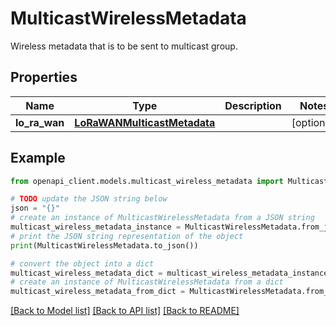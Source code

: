 # MulticastWirelessMetadata

Wireless metadata that is to be sent to multicast group.

## Properties

Name | Type | Description | Notes
------------ | ------------- | ------------- | -------------
**lo_ra_wan** | [**LoRaWANMulticastMetadata**](LoRaWANMulticastMetadata.md) |  | [optional] 

## Example

```python
from openapi_client.models.multicast_wireless_metadata import MulticastWirelessMetadata

# TODO update the JSON string below
json = "{}"
# create an instance of MulticastWirelessMetadata from a JSON string
multicast_wireless_metadata_instance = MulticastWirelessMetadata.from_json(json)
# print the JSON string representation of the object
print(MulticastWirelessMetadata.to_json())

# convert the object into a dict
multicast_wireless_metadata_dict = multicast_wireless_metadata_instance.to_dict()
# create an instance of MulticastWirelessMetadata from a dict
multicast_wireless_metadata_from_dict = MulticastWirelessMetadata.from_dict(multicast_wireless_metadata_dict)
```
[[Back to Model list]](../README.md#documentation-for-models) [[Back to API list]](../README.md#documentation-for-api-endpoints) [[Back to README]](../README.md)


